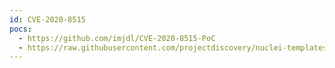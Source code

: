 ```yaml
---
id: CVE-2020-8515
pocs:
  - https://github.com/imjdl/CVE-2020-8515-PoC
  - https://raw.githubusercontent.com/projectdiscovery/nuclei-templates/master/cves/2020/CVE-2020-8515.yaml
---
```

